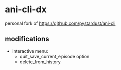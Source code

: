 # ani-cli-dx
personal fork of https://github.com/pystardust/ani-cli
## modifications
* interactive menu:
    - quit_save_current_episode option
    - delete_from_history